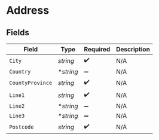 # Address


## Fields

| Field              | Type               | Required           | Description        |
| ------------------ | ------------------ | ------------------ | ------------------ |
| `City`             | *string*           | :heavy_check_mark: | N/A                |
| `Country`          | **string*          | :heavy_minus_sign: | N/A                |
| `CountyProvince`   | *string*           | :heavy_check_mark: | N/A                |
| `Line1`            | *string*           | :heavy_check_mark: | N/A                |
| `Line2`            | **string*          | :heavy_minus_sign: | N/A                |
| `Line3`            | **string*          | :heavy_minus_sign: | N/A                |
| `Postcode`         | *string*           | :heavy_check_mark: | N/A                |